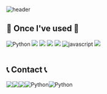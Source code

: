 ![header](https://capsule-render.vercel.app/api?type=waving&color=gradient&customColorList=24&height=300&section=header&text=Gwangik's%20GitHub&fontSize=90)

    
## 🔨 Once I've used 🔨
<div style="display:flex; flex-direction:column; align-items:flex-start;">
    <div>
        <img alt="Python" src ="https://img.shields.io/badge/PYTHON-3776AB.svg?&style=for-the-badge&logo=python&logoColor=white"/>
        <img src="https://img.shields.io/badge/Java-007396?style=for-the-badge&logo=Java&logoColor=white">  
        <img src="https://img.shields.io/badge/mysql-4479A1?style=for-the-badge&logo=mysql&logoColor=white"> 
        <img src="https://img.shields.io/badge/linux-FCC624?style=for-the-badge&logo=linux&logoColor=black"> 
        <img src="https://img.shields.io/badge/Amazon AWS-232F3E?style=for-the-badge&logo=amazon aws&logoColor=white"> 
        <img alt="javascript" src ="https://img.shields.io/badge/javascript-F7DF1E.svg?&style=for-the-badge&logo=javascript&logoColor=black"/>
        <img src="https://img.shields.io/badge/javascript-F7DF1E.svg?style=flat-square&logo=javascript&logoColor=black"> 
</div><br>
</div>

## 📞 Contact 📞
<div style="display:flex; flex-direction:row;">
    <a href="mailto:david5432@hanyang.ac.kr">
        <img src="https://img.shields.io/badge/
        Gmail-EA4335?style=for-the-badge&logo=Gmail&logoColor=white"> 
    </a>
    <a href="https://open.kakao.com/o/sZlrcddg">
        <img src="https://img.shields.io/badge/
        KakaoTalk-FFCD00?style=for-the-badge&logoColor=black&logo=KakaoTalk"> 
    </a>
    <a href="https://www.instagram.com/ixht_lux_">
        <img src="https://img.shields.io/badge/
        Instagram-E4405F?style=for-the-badge&logo=Instagram&logoColor=white"> 
    </a>



<img alt="Python" src ="https://img.shields.io/badge/PYTHON-3776AB.svg?&style=for-the-badge&logo=python&logoColor=white"/>

<img alt="Python" src ="https://img.shields.io/badge/기술명-원하는색상코드.svg?&style=for-the-badge&logo=로고명&logoColor=로고색상"/>
